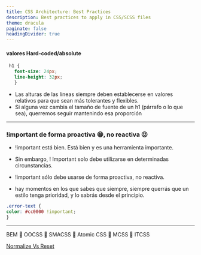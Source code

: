 ```yaml
---
title: CSS Architecture: Best Practices
description: Best practices to apply in CSS/SCSS files
theme: dracula
paginate: false
headingDivider: true
---
```


#### valores Hard-coded/absolute
```css
 h1 {
   font-size: 24px;
   line-height: 32px;
   }
```

* Las alturas de las líneas siempre deben establecerse en valores relativos para que sean más tolerantes y flexibles.
* Si alguna vez cambia el tamaño de fuente de un h1 (párrafo o lo que sea), querremos seguir mantenindo esa proporción

---

### !important de forma proactiva 😁, no reactiva 😖

* !important está bien. Está bien y es una herramienta importante.
* Sin embargo, ! Important solo debe utilizarse en determinadas circunstancias.
* !important sólo debe usarse de forma proactiva, no reactiva.

* hay momentos en los que sabes que siempre, siempre querrás que un estilo tenga prioridad, y lo sabrás desde el principio.

```css
.error-text {
color: #cc0000 !important;
}
```

---

BEM  OOCSS  SMACSS  Atomic CSS  MCSS  ITCSS

[Normalize Vs Reset](https://medium.com/@elad/normalize-css-or-css-reset-9d75175c5d1e)
